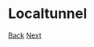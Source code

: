# Localtunnel







[Back](https://github.com/todikun/ubuntu-server)    [Next](https://github.com/todikun/dev-ops/tree/main/localtunnel)

